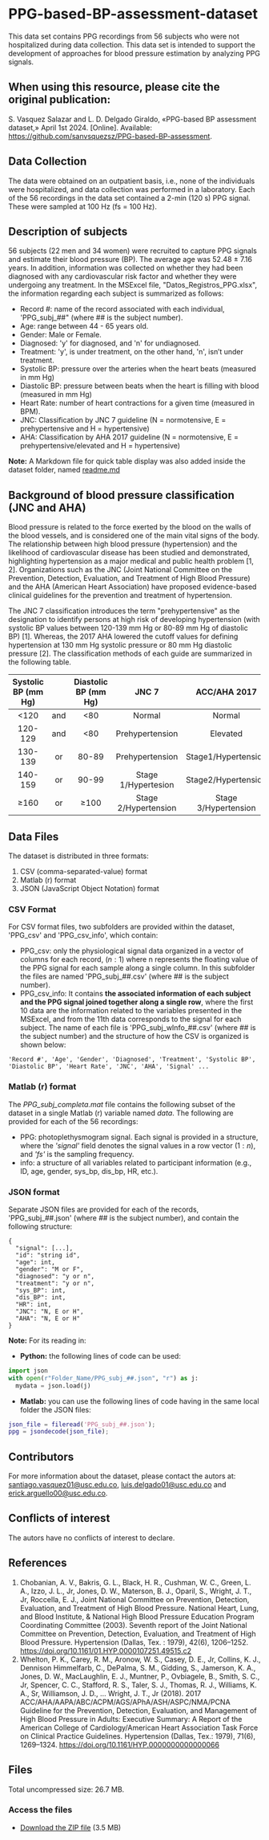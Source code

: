 # PPG-based-BP-assessment-dataset
This data set contains PPG recordings from 56 subjects who were not hospitalized during data collection. This data set is intended to support the development of approaches for blood pressure estimation by analyzing PPG signals.

## When using this resource, please cite the original publication:
S. Vasquez Salazar and L. D. Delgado Giraldo, «PPG-based BP assessment dataset,» April 1st 2024. [Online]. Available: https://github.com/sanvsquezsz/PPG-based-BP-assessment.

## Data Collection
The data were obtained on an outpatient basis, i.e., none of the individuals were hospitalized, and data collection was performed in a laboratory. Each of the 56 recordings in the data set contained a 2-min (120 s) PPG signal. These were sampled at 100 Hz (fs = 100 Hz).

## Description of subjects

56 subjects (22 men and 34 women) were recruited to capture PPG signals and estimate their blood pressure (BP). The average age was 52.48 ± 7.16 years. In addition, information was collected on whether they had been diagnosed with any cardiovascular risk factor and whether they were undergoing any treatment. In the MSExcel file, "Datos_Registros_PPG.xlsx", the information regarding each subject is summarized as follows:
  - Record #: name of the record associated with each individual, 'PPG_subj_##" (where ## is the subject number).
  - Age: range between 44 - 65 years old.
  - Gender: Male or Female.
  - Diagnosed: 'y' for diagnosed, and 'n' for undiagnosed.
  - Treatment: 'y', is under treatment, on the other hand, 'n', isn’t under treatment.
  - Systolic BP: pressure over the arteries when the heart beats (measured in mm Hg)
  - Diastolic BP: pressure between beats when the heart is filling with blood (measured in mm Hg)
  - Heart Rate: number of heart contractions for a given time (measured in BPM).
  - JNC: Classification by JNC 7 guideline (N = normotensive, E = prehypertensive and H = hypertensive)
  - AHA: Classification by AHA 2017 guideline (N = normotensive, E = prehypertensive/elevated and H = hypertensive)

**Note:** A Markdown file for quick table display was also added inside the dataset folder, named [readme.md](https://github.com/sanvsquezsz/Ambulatory-PPG-recordings-Dataset/blob/main/Dataset/readme.md)
## Background of blood pressure classification (JNC and AHA)
Blood pressure is related to the force exerted by the blood on the walls of the blood vessels, and is considered one of the main vital signs of the body. The relationship between high blood pressure (hypertension) and the likelihood of cardiovascular disease has been studied and demonstrated, highlighting hypertension as a major medical and public health problem [1, 2]. Organizations such as the JNC (Joint National Committee on the Prevention, Detection, Evaluation, and Treatment of High Blood Pressure) and the AHA (American Heart Association) have proposed evidence-based clinical guidelines for the prevention and treatment of hypertension.   

The JNC 7 classification introduces the term "prehypertensive" as the designation to identify persons at high risk of developing hypertension (with systolic BP values between 120-139 mm Hg or 80-89 mm Hg of diastolic BP) [1]. Whereas, the 2017 AHA lowered the cutoff values for defining hypertension at 130 mm Hg systolic pressure or 80 mm Hg diastolic pressure [2]. The classification methods of each guide are summarized in the following table.

| **Systolic BP (mm Hg)** |   | **Diastolic BP (mm Hg)** | **JNC 7** | **ACC/AHA 2017** |
| :---------------: | :-: | :----------------: | :---------: | :----------------: |
| <120 | and | <80 | Normal | Normal |
| 120-129 | and | <80 | Prehypertension | Elevated |
| 130-139 | or | 80-89 | Prehypertension | Stage1/Hypertension|
| 140-159 | or | 90-99 | Stage 1/Hypertesion | Stage2/Hypertension |
| ≥160 | or | ≥100 | Stage 2/Hypertension | Stage 3/Hypertension |


## Data Files
The dataset is distributed in three formats:
1. CSV (comma-separated-value) format
2. Matlab (r) format
3. JSON (JavaScript Object Notation) format
### CSV Format
For CSV format files, two subfolders are provided within the dataset, 'PPG_csv' and 'PPG_csv_info', which contain: 

  - PPG_csv: only the physiological signal data organized in a vector of columns for each record, $(n:1)$ where n represents the floating value of the PPG signal for each sample along a single column. In this subfolder the files are named 'PPG_subj_##.csv' (where ## is the subject number).
  - PPG_csv_info: It contains **the associated information of each subject and the PPG signal joined together along a single row**, where the first 10 data are the information related to the variables presented in the MSExcel, and from the 11th data corresponds to the signal for each subject. The name of each file is 'PPG_subj_wInfo_##.csv' (where ## is the subject number) and the structure of how the CSV is organized is shown below:

  ```
  'Record #', 'Age', 'Gender', 'Diagnosed', 'Treatment', 'Systolic BP', 'Diastolic BP', 'Heart Rate', 'JNC', 'AHA', 'Signal' ... 
  ```

### Matlab (r) format

The *PPG_subj_completa.mat* file contains the following subset of the dataset in a single Matlab (r) variable named *data*. The following are provided for each of the 56 recordings:
  - PPG: photoplethysmogram signal. Each signal is provided in a structure, where the *'signal'* field denotes the signal values in a row vector $(1:n)$, and *'fs'* is the sampling     frequency.
  - info: a structure of all variables related to participant information (e.g., ID, age, gender, sys_bp, dis_bp, HR, etc.). 
### JSON format
Separate JSON files are provided for each of the records, 'PPG_subj_##.json' (where ## is the subject number), and contain the following structure:

    {
      "signal": [...],             
      "id": "string id",       
      "age": int,                 
      "gender": "M or F",          
      "diagnosed": "y or n",  
      "treatment": "y or n",  
      "sys_BP": int,   
      "dis_BP": int,  
      "HR": int,   
      "JNC": "N, E or H",          
      "AHA": "N, E or H"           
    }

**Note:** For its reading in:
  - **Python:** the following lines of code can be used:
  ```Python
  import json
  with open(r"Folder_Name/PPG_subj_##.json", "r") as j:
    mydata = json.load(j)
  ```
  - **Matlab:** you can use the following lines of code having in the same local folder the JSON files:
  ```Matlab
  json_file = fileread('PPG_subj_##.json');
  ppg = jsondecode(json_file);
  ```
     
## Contributors
For more information about the dataset, please contact the autors at:  santiago.vasquez01@usc.edu.co, luis.delgado01@usc.edu.co and erick.arguello00@usc.edu.co.
## Conflicts of interest
The autors have no conflicts of interest to declare.
## References
1. Chobanian, A. V., Bakris, G. L., Black, H. R., Cushman, W. C., Green, L. A., Izzo, J. L., Jr, Jones, D. W., Materson, B. J., Oparil, S., Wright, J. T., Jr, Roccella, E. J., Joint National Committee on Prevention, Detection, Evaluation, and Treatment of High Blood Pressure. National Heart, Lung, and Blood Institute, & National High Blood Pressure Education Program Coordinating Committee (2003). Seventh report of the Joint National Committee on Prevention, Detection, Evaluation, and Treatment of High Blood Pressure. Hypertension (Dallas, Tex. : 1979), 42(6), 1206–1252. https://doi.org/10.1161/01.HYP.0000107251.49515.c2
2. Whelton, P. K., Carey, R. M., Aronow, W. S., Casey, D. E., Jr, Collins, K. J., Dennison Himmelfarb, C., DePalma, S. M., Gidding, S., Jamerson, K. A., Jones, D. W., MacLaughlin, E. J., Muntner, P., Ovbiagele, B., Smith, S. C., Jr, Spencer, C. C., Stafford, R. S., Taler, S. J., Thomas, R. J., Williams, K. A., Sr, Williamson, J. D., … Wright, J. T., Jr (2018). 2017 ACC/AHA/AAPA/ABC/ACPM/AGS/APhA/ASH/ASPC/NMA/PCNA Guideline for the Prevention, Detection, Evaluation, and Management of High Blood Pressure in Adults: Executive Summary: A Report of the American College of Cardiology/American Heart Association Task Force on Clinical Practice Guidelines. Hypertension (Dallas, Tex.: 1979), 71(6), 1269–1324. https://doi.org/10.1161/HYP.0000000000000066
## Files
Total uncompressed size: 26.7 MB.
### Access the files
  - [Download the ZIP file](https://github.com/sanvsquezsz/Ambulatory-PPG-recordings-Dataset/archive/refs/heads/main.zip) (3.5 MB)
